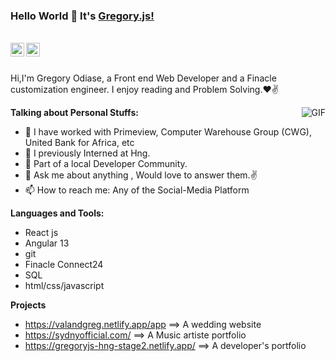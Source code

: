### Hello World 👋 It's [Gregory.js!](https://gregcodes.netlify.app/)

<br/>


<a href="https://twitter.comhttps://twitter.com/Greg_lacinto20">
<img align="left" alt="Gregory Odiase | Twitter" width="22px" src="https://cdn.jsdelivr.net/npm/simple-icons@v3/icons/twitter.svg" />
</a>
<a href="www.linkedin.com/in/dev-gregory-odiase/">
<img align="left" alt="Saket Prag" width="22px" src="https://cdn.jsdelivr.net/npm/simple-icons@v3/icons/linkedin.svg" />
</a>

<br />

<br />

Hi,I'm Gregory Odiase, a Front end Web Developer and a Finacle customization engineer. I enjoy reading and Problem Solving.❤✌


<img align="right" alt="GIF" src="https://media.giphy.com/media/USV0ym3bVWQJJmNu3N/giphy.gif" />


**Talking about Personal Stuffs:**

- 🔭 I have worked with Primeview, Computer Warehouse Group (CWG), United Bank for Africa, etc
- 🔭 I previously Interned at Hng.
- 👯 Part of a local Developer Community.
- 💬 Ask me about anything , Would love to answer them.✌
- 📫 How to reach me: Any of the Social-Media Platform 



**Languages and Tools:**

- React js
- Angular 13
- git
- Finacle Connect24
- SQL
- html/css/javascript

**Projects**
- https://valandgreg.netlify.app/app ==> A wedding website
- https://sydnyofficial.com/ ==> A Music artiste portfolio
- https://gregoryjs-hng-stage2.netlify.app/ ==> A developer's portfolio




